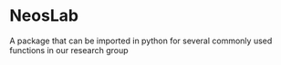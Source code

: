 # NeosLab
A package that can be imported in python for several commonly used functions in our research group
